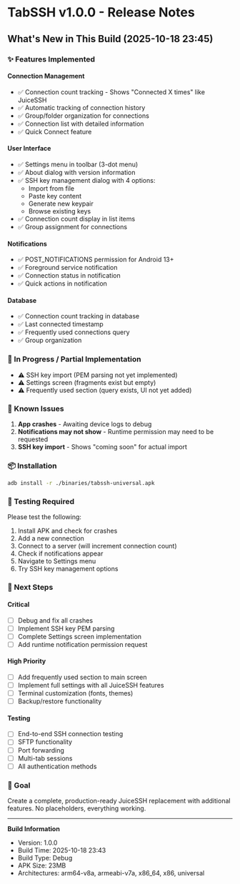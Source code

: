 # TabSSH v1.0.0 - Release Notes

## What's New in This Build (2025-10-18 23:45)

### ✨ Features Implemented

#### Connection Management
- ✅ Connection count tracking - Shows "Connected X times" like JuiceSSH
- ✅ Automatic tracking of connection history
- ✅ Group/folder organization for connections
- ✅ Connection list with detailed information
- ✅ Quick Connect feature

#### User Interface
- ✅ Settings menu in toolbar (3-dot menu)
- ✅ About dialog with version information
- ✅ SSH key management dialog with 4 options:
  - Import from file
  - Paste key content
  - Generate new keypair
  - Browse existing keys
- ✅ Connection count display in list items
- ✅ Group assignment for connections

#### Notifications
- ✅ POST_NOTIFICATIONS permission for Android 13+
- ✅ Foreground service notification
- ✅ Connection status in notification
- ✅ Quick actions in notification

#### Database
- ✅ Connection count tracking in database
- ✅ Last connected timestamp
- ✅ Frequently used connections query
- ✅ Group organization

### 🔄 In Progress / Partial Implementation

- ⚠️ SSH key import (PEM parsing not yet implemented)
- ⚠️ Settings screen (fragments exist but empty)
- ⚠️ Frequently used section (query exists, UI not yet added)

### 🐛 Known Issues

1. **App crashes** - Awaiting device logs to debug
2. **Notifications may not show** - Runtime permission may need to be requested
3. **SSH key import** - Shows "coming soon" for actual import

### 📦 Installation

```bash
adb install -r ./binaries/tabssh-universal.apk
```

### 🧪 Testing Required

Please test the following:
1. Install APK and check for crashes
2. Add a new connection
3. Connect to a server (will increment connection count)
4. Check if notifications appear
5. Navigate to Settings menu
6. Try SSH key management options

### 📝 Next Steps

#### Critical
- [ ] Debug and fix all crashes
- [ ] Implement SSH key PEM parsing
- [ ] Complete Settings screen implementation
- [ ] Add runtime notification permission request

#### High Priority
- [ ] Add frequently used section to main screen
- [ ] Implement full settings with all JuiceSSH features
- [ ] Terminal customization (fonts, themes)
- [ ] Backup/restore functionality

#### Testing
- [ ] End-to-end SSH connection testing
- [ ] SFTP functionality
- [ ] Port forwarding
- [ ] Multi-tab sessions
- [ ] All authentication methods

### 🎯 Goal

Create a complete, production-ready JuiceSSH replacement with additional features. No placeholders, everything working.

---

**Build Information**
- Version: 1.0.0
- Build Time: 2025-10-18 23:43
- Build Type: Debug
- APK Size: 23MB
- Architectures: arm64-v8a, armeabi-v7a, x86_64, x86, universal

